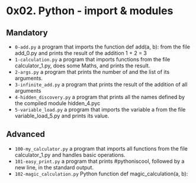 # 0x02. Python - import & modules

## Mandatory

- ```0-add.py```  a program that imports the function def add(a, b): from the file add_0.py and prints the result of the addition 1 + 2 = 3
- ```1-calculation.py``` a program that imports functions from the file calculator_1.py, does some Maths, and prints the result.
- ```2-args.py``` a program that prints the number of and the list of its arguments.
- ```3-infinite_add.py``` a program that prints the result of the addition of all arguments
- ```4-hidden_discovery.py``` a program that prints all the names defined by the compiled module hidden_4.pyc
- ```5-variable_load.py``` a program that imports the variable a from the file variable_load_5.py and prints its value.

## Advanced
- ```100-my_calculator.py```  a program that imports all functions from the file calculator_1.py and handles basic operations.
- ```101-easy_print.py``` a program that prints #pythoniscool, followed by a new line, in the standard output.
- ```102-magic_calculation.py``` Python function def magic_calculation(a, b):
